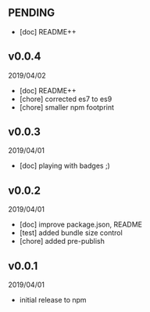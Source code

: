 
## PENDING
* [doc] README++

## v0.0.4
2019/04/02
* [doc] README++
* [chore] corrected es7 to es9
* [chore] smaller npm footprint

## v0.0.3
2019/04/01
* [doc] playing with badges ;)

## v0.0.2
2019/04/01
* [doc] improve package.json, README
* [test] added bundle size control
* [chore] added pre-publish

## v0.0.1
2019/04/01
* initial release to npm
